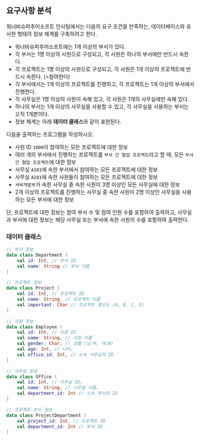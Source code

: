 ## 요구사항 분석
워너비슈퍼추어소프트 인사팀에서는 다음의 요구 조건을 만족하는, 데이터베이스와 유사한 형태의 정보 체계를 구축하려고 한다.
* 워너비슈퍼추어소프트에는 1개 이상의 부서가 있다.
* 각 부서는 1명 이상의 사원으로 구성되고, 각 사원은 하나의 부서에만 반드시 속한다.
* 각 프로젝트는 1명 이상의 사원으로 구성되고, 각 사원은 1개 이상의 프로젝트에 반드시 속한다. (=참여한다)
* 각 부서에서는 1개 이상의 프로젝트를 진행하고, 각 프로젝트는 1개 이상의 부서에서 진행한다.
* 각 사무실은 1명 이상의 사원이 속해 있고, 각 사원은 1개의 사무실에만 속해 있다.
* 하나의 부서는 1개 이상의 사무실을 사용할 수 있고, 각 사무실을 사용하는 부서는 오직 1개뿐이다.
* 정보 체계는 아래 **데이터 클래스**와 같이 표현된다.

다음을 출력하는 프로그램을 작성하시오.
* 사원 ID ```1000```이 참여하는 모든 프로젝트에 대한 정보
* 여러 개의 부서에서 진행하는 프로젝트를 ```부서 간 협업 프로젝트```라고 할 때, 모든 ```부서 간 협업 프로젝트```에 대한 정보
* 사무실 ```A101```에 속한 부서에서 참여하는 모든 프로젝트에 대한 정보
* 사무실 ```A101```에 속한 사원들이 참여하는 모든 프로젝트에 대한 정보
* ```서버개발부```가 속한 사무실 중 속한 사원이 3명 이상인 모든 사무실에 대한 정보
* 2개 이상의 프로젝트를 진행하는 사무실 중 속한 사원이 2명 이상인 사무실을 사용하는 모든 부서에 대한 정보

단, 프로젝트에 대한 정보는 참여 부서 수 및 참여 인원 수를 포함하여 출력하고, 사무실과 부서에 대한 정보는 해당 사무실 또는 부서에 속한 사원의 수를 포함하여 출력한다.

### 데이터 클래스
```kotlin
// 부서 정보
data class Department (
    val id: Int, // 부서 ID
    val name: String // 부서 이름
)

// 프로젝트 정보
data class Project (
    val id: Int, // 프로젝트 ID
    val name: String, // 프로젝트 이름
    val important: Char // 프로젝트 중요도 (A, B, C, D)
)

// 사원 정보
data class Employee (
    val id: Int, // 사원 ID
    val name: String, // 사원 이름
    val gender: Char, // 성별 (남:M, 여:W)
    val age: Int, // 나이,
    val office_id: Int, // 소속 사무실의 ID
)

// 사무실 정보
data class Office (
    val id: Int, // 사무실 ID,
    val name: String, // 사무실 이름,
    val department_id: Int // 소속 부서의 ID
)

// 프로젝트-부서 정보
data class ProjectDepartment (
    val project_id: Int, // 프로젝트 ID
    val department_id: Int // 부서 ID
)
```
